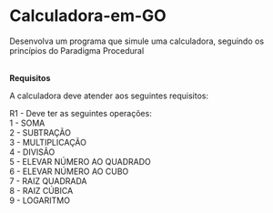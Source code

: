 # Calculadora-em-GO


<p>Desenvolva  um  programa  que  simule  uma  calculadora,  seguindo  os  princípios  do 
Paradigma Procedural</p><br>
<b>Requisitos</b><br>

<p>A calculadora deve atender aos seguintes requisitos: </p>
<p>R1 - Deve ter as seguintes operações:<br>
1 - SOMA<br>
2 - SUBTRAÇÃO<br>
3 - MULTIPLICAÇÃO<br>
4 - DIVISÃO<br>
5 - ELEVAR NÚMERO AO QUADRADO<br>
6 - ELEVAR NÚMERO AO CUBO<br>
7 - RAIZ QUADRADA<br>
8 - RAIZ CÚBICA<br>
9 - LOGARITMO<br>
  </p>
